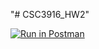 "# CSC3916_HW2" 

[![Run in Postman](https://run.pstmn.io/button.svg)](https://app.getpostman.com/run-collection/5b91c2e279d90632929e#?env%5BHomework2%5D=W3sia2V5IjoidG9rZW4iLCJ2YWx1ZSI6IkpXVCBleUpoYkdjaU9pSklVekkxTmlJc0luUjVjQ0k2SWtwWFZDSjkuZXlKcFpDSTZJamsxWldReE9ERXhZbUU0T0RVNVl6RTBPR1prWmpaa1kySm1OekkyWW1aa1l6TTFOVGxpT0dZaUxDSjFjMlZ5Ym1GdFpTSTZJblJsYzNSMWMyVnlJaXdpYVdGMElqb3hOVGd5T1RrNU9ETXlmUS44Z0M0WHZqaFVrQUxDS3oxLXpCNEVtVms3bjFuTVZjZVhCamVPeW1tZW9ZIiwiZW5hYmxlZCI6dHJ1ZX0seyJrZXkiOiJ7e3Rva2VufX0iLCJ2YWx1ZSI6Impzb24uYm9keS50b2tlbiIsImVuYWJsZWQiOnRydWV9XQ==)
